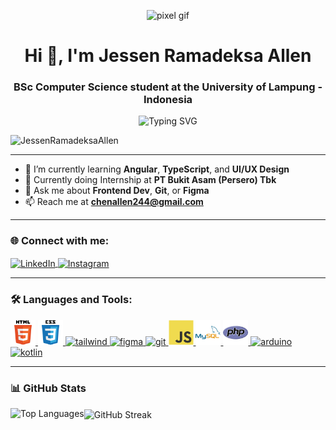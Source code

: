 <p align="center">
  <img src="https://66.media.tumblr.com/0e34319cc1fa6df79954bb26a320b337/tumblr_mmo48v7vj21qbb2p5o1_500.gif" alt="pixel gif" />
</p>

<h1 align="center">Hi 👋, I'm Jessen Ramadeksa Allen</h1>
<h3 align="center">BSc Computer Science student at the University of Lampung - Indonesia</h3>

<p align="center">
  <img src="https://readme-typing-svg.herokuapp.com?font=Fira+Code&duration=3000&pause=1000&color=F7F7F7&center=true&vCenter=true&width=435&lines=Frontend+Developer+%7C+UI%2FUX+Designer;Technopreneur+Enthusiast;Passionate+Lifelong+Learner" alt="Typing SVG" />
</p>

<p align="left"> 
  <img src="https://komarev.com/ghpvc/?username=JessenRamadeksaAllen&label=Profile%20views&color=0e75b6&style=flat" alt="JessenRamadeksaAllen" />
</p>

---

- 🌱 I’m currently learning **Angular**, **TypeScript**, and **UI/UX Design**
- 💼 Currently doing Internship at **PT Bukit Asam (Persero) Tbk**
- 💬 Ask me about **Frontend Dev**, **Git**, or **Figma**
- 📫 Reach me at **chenallen244@gmail.com**

---

### 🌐 Connect with me:
<p align="left">
  <a href="https://www.linkedin.com/in/jessen-ramadeksa-allen-7099b8312" target="_blank">
    <img align="center" src="https://raw.githubusercontent.com/rahuldkjain/github-profile-readme-generator/master/src/images/icons/Social/linked-in-alt.svg" alt="LinkedIn" height="30" width="40" />
  </a>
  <a href="https://www.instagram.com/chenaallen/" target="_blank">
    <img align="center" src="https://raw.githubusercontent.com/rahuldkjain/github-profile-readme-generator/master/src/images/icons/Social/instagram.svg" alt="Instagram" height="30" width="40" />
  </a>
</p>

---

### 🛠️ Languages and Tools:
<p align="left">
  <a href="https://developer.mozilla.org/en-US/docs/Web/HTML" target="_blank" rel="noreferrer">
    <img src="https://raw.githubusercontent.com/devicons/devicon/master/icons/html5/html5-original-wordmark.svg" alt="html5" width="40" height="40"/>
  </a>
  <a href="https://developer.mozilla.org/en-US/docs/Web/CSS" target="_blank" rel="noreferrer">
    <img src="https://raw.githubusercontent.com/devicons/devicon/master/icons/css3/css3-original-wordmark.svg" alt="css3" width="40" height="40"/>
  </a>
  <a href="https://tailwindcss.com/" target="_blank" rel="noreferrer">
    <img src="https://www.vectorlogo.zone/logos/tailwindcss/tailwindcss-icon.svg" alt="tailwind" width="40" height="40"/>
  </a>
  <a href="https://www.figma.com/" target="_blank" rel="noreferrer">
    <img src="https://www.vectorlogo.zone/logos/figma/figma-icon.svg" alt="figma" width="40" height="40"/>
  </a>
  <a href="https://git-scm.com/" target="_blank" rel="noreferrer">
    <img src="https://www.vectorlogo.zone/logos/git-scm/git-scm-icon.svg" alt="git" width="40" height="40"/>
  </a>
  <a href="https://www.javascript.com/" target="_blank" rel="noreferrer">
    <img src="https://raw.githubusercontent.com/devicons/devicon/master/icons/javascript/javascript-original.svg" alt="javascript" width="40" height="40"/>
  </a>
  <a href="https://www.mysql.com/" target="_blank" rel="noreferrer">
    <img src="https://raw.githubusercontent.com/devicons/devicon/master/icons/mysql/mysql-original-wordmark.svg" alt="mysql" width="40" height="40"/>
  </a>
  <a href="https://www.php.net/" target="_blank" rel="noreferrer">
    <img src="https://raw.githubusercontent.com/devicons/devicon/master/icons/php/php-original.svg" alt="php" width="40" height="40"/>
  </a>
  <a href="https://www.arduino.cc/" target="_blank" rel="noreferrer">
    <img src="https://cdn.worldvectorlogo.com/logos/arduino-1.svg" alt="arduino" width="40" height="40"/>
  </a>
  <a href="https://kotlinlang.org/" target="_blank" rel="noreferrer">
    <img src="https://www.vectorlogo.zone/logos/kotlinlang/kotlinlang-icon.svg" alt="kotlin" width="40" height="40"/>
  </a>
</p>

---

### 📊 GitHub Stats
<p>
  <img align="left" src="https://github-readme-stats.vercel.app/api/top-langs?username=JessenRamadeksaAllen&show_icons=true&locale=en&layout=compact&theme=dark" alt="Top Languages" />
</p>

<p>
  <img align="center" src="https://github-readme-streak-stats.herokuapp.com/?user=JessenRamadeksaAllen&theme=dark" alt="GitHub Streak" />
</p>
